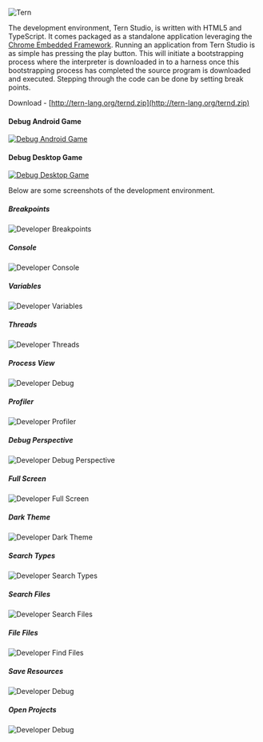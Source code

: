![Tern](https://raw.githubusercontent.com/tern-lang/tern-site/master/tern-lang.org/img/logo-small.png)

The development environment, Tern Studio, is written with HTML5 and TypeScript. It comes packaged as a standalone application 
leveraging the [Chrome Embedded Framework](https://en.wikipedia.org/wiki/Chromium_Embedded_Framework). Running an application from Tern Studio is as simple has pressing the 
play button. This will initiate a bootstrapping process where the interpreter is downloaded in to a harness once
this bootstrapping process has completed the source program is downloaded and executed. Stepping through the
code can be done by setting break points.

Download - [http://tern-lang.org/ternd.zip](http://tern-lang.org/ternd.zip)

#### Debug Android Game
[![Debug Android Game](http://img.youtube.com/vi/w-baBQbZ5dI/0.jpg)](https://www.youtube.com/watch?v=w-baBQbZ5dI)
#### Debug Desktop Game
[![Debug Desktop Game](http://img.youtube.com/vi/6vo2y83unG0/0.jpg)](https://www.youtube.com/watch?v=6vo2y83unG0)

Below are some screenshots of the development environment. 

##### Breakpoints
![Developer Breakpoints](https://raw.githubusercontent.com/tern-lang/tern-site/master/tern-lang.org/img/screenshots/debugger_breakpoints.png)
##### Console
![Developer Console](https://raw.githubusercontent.com/tern-lang/tern-site/master/tern-lang.org/img/screenshots/debugger_console.png)
##### Variables
![Developer Variables](https://raw.githubusercontent.com/tern-lang/tern-site/master/tern-lang.org/img/screenshots/debugger_variables.png)
##### Threads
![Developer Threads](https://raw.githubusercontent.com/tern-lang/tern-site/master/tern-lang.org/img/screenshots/debugger_threads.png)
##### Process View
![Developer Debug](https://raw.githubusercontent.com/tern-lang/tern-site/master/tern-lang.org/img/screenshots/debugger_agents.png)
##### Profiler
![Developer Profiler](https://raw.githubusercontent.com/tern-lang/tern-site/master/tern-lang.org/img/screenshots/debugger_profiler.png)
##### Debug Perspective
![Developer Debug Perspective](https://raw.githubusercontent.com/tern-lang/tern-site/master/tern-lang.org/img/screenshots/debugger_changelayout.png)
##### Full Screen
![Developer Full Screen](https://raw.githubusercontent.com/tern-lang/tern-site/master/tern-lang.org/img/screenshots/debugger_fullscreen.png)
##### Dark Theme
![Developer Dark Theme](https://raw.githubusercontent.com/tern-lang/tern-site/master/tern-lang.org/img/screenshots/debugger_darktheme.png)
##### Search Types
![Developer Search Types](https://raw.githubusercontent.com/tern-lang/tern-site/master/tern-lang.org/img/screenshots/debugger_searchtypes.png)
##### Search Files
![Developer Search Files](https://raw.githubusercontent.com/tern-lang/tern-site/master/tern-lang.org/img/screenshots/debugger_searchfiles.png)
##### File Files
![Developer Find Files](https://raw.githubusercontent.com/tern-lang/tern-site/master/tern-lang.org/img/screenshots/debugger_findfiles.png)
##### Save Resources
![Developer Debug](https://raw.githubusercontent.com/tern-lang/tern-site/master/tern-lang.org/img/screenshots/debugger_save.png)
##### Open Projects
![Developer Debug](https://raw.githubusercontent.com/tern-lang/tern-site/master/tern-lang.org/img/screenshots/debugger_open.png)


